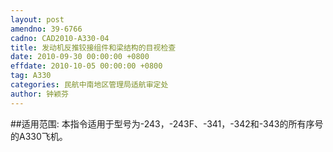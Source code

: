 ```yaml
---
layout: post
amendno: 39-6766
cadno: CAD2010-A330-04
title: 发动机反推铰接组件和梁结构的目视检查
date: 2010-09-30 00:00:00 +0800
effdate: 2010-10-05 00:00:00 +0800
tag: A330
categories: 民航中南地区管理局适航审定处
author: 钟颖芬
---
```


##适用范围:
本指令适用于型号为-243，-243F、-341，-342和-343的所有序号的A330飞机。

